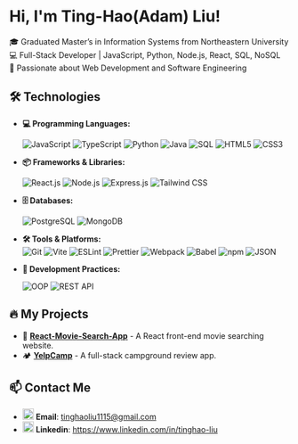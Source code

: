 # Hi, I'm Ting-Hao(Adam) Liu!

🎓 Graduated Master’s in Information Systems from Northeastern University  
💻 Full-Stack Developer | JavaScript, Python, Node.js, React, SQL, NoSQL  
🚀 Passionate about Web Development and Software Engineering

## 🛠 **Technologies**
- **💻 Programming Languages:**
  
  ![JavaScript](https://img.shields.io/badge/-JavaScript-F7DF1E?logo=javascript&logoColor=black&style=flat-square)
  ![TypeScript](https://img.shields.io/badge/-TypeScript-3178C6?logo=typescript&logoColor=white&style=flat-square)
  ![Python](https://img.shields.io/badge/-Python-3776AB?logo=python&logoColor=white&style=flat-square)
  ![Java](https://img.shields.io/badge/-Java-007396?logo=java&logoColor=white&style=flat-square)
  ![SQL](https://img.shields.io/badge/-SQL-4479A1?logo=postgresql&logoColor=white&style=flat-square)
  ![HTML5](https://img.shields.io/badge/-HTML5-E34F26?logo=html5&logoColor=white&style=flat-square)
  ![CSS3](https://img.shields.io/badge/-CSS3-1572B6?logo=css3&logoColor=white&style=flat-square)

- **📦 Frameworks & Libraries:**
  
  ![React.js](https://img.shields.io/badge/-React-61DAFB?logo=react&logoColor=black&style=flat-square)
  ![Node.js](https://img.shields.io/badge/-Node.js-339933?logo=node.js&logoColor=white&style=flat-square)
  ![Express.js](https://img.shields.io/badge/-Express.js-000000?logo=express&logoColor=white&style=flat-square)
  ![Tailwind CSS](https://img.shields.io/badge/-Tailwind%20CSS-38B2AC?logo=tailwind-css&logoColor=white&style=flat-square)

- **🗄 Databases:**
  
  ![PostgreSQL](https://img.shields.io/badge/-PostgreSQL-336791?logo=postgresql&logoColor=white&style=flat-square)
  ![MongoDB](https://img.shields.io/badge/-MongoDB-47A248?logo=mongodb&logoColor=white&style=flat-square)

- **🛠 Tools & Platforms:**  
  ![Git](https://img.shields.io/badge/-Git-F05032?logo=git&logoColor=white&style=flat-square)
  ![Vite](https://img.shields.io/badge/-Vite-646CFF?logo=vite&logoColor=white&style=flat-square)
  ![ESLint](https://img.shields.io/badge/-ESLint-4B32C3?logo=eslint&logoColor=white&style=flat-square)
  ![Prettier](https://img.shields.io/badge/-Prettier-F7B93E?logo=prettier&logoColor=black&style=flat-square)
  ![Webpack](https://img.shields.io/badge/-Webpack-8DD6F9?logo=webpack&logoColor=black&style=flat-square)
  ![Babel](https://img.shields.io/badge/-Babel-F9DC3E?logo=babel&logoColor=black&style=flat-square)
  ![npm](https://img.shields.io/badge/-npm-CB3837?logo=npm&logoColor=white&style=flat-square)
  ![JSON](https://img.shields.io/badge/-JSON-000000?logo=json&logoColor=white&style=flat-square)

- **🚀 Development Practices:**
  
  ![OOP](https://img.shields.io/badge/-OOP-blueviolet?style=flat-square)
  ![REST API](https://img.shields.io/badge/-REST%20API-0082C9?style=flat-square)

## 🔥 My Projects
- 🛒 [**React-Movie-Search-App**](https://github.com/ting-haoliu/react-movie-search-app#) - A React front-end movie searching website.
- 🏕 [**YelpCamp**](https://github.com/ting-haoliu/yelpcamp) - A full-stack campground review app.

## 📫 Contact Me
- <img src="https://cdn.jsdelivr.net/gh/devicons/devicon/icons/google/google-original.svg" width="20"/> **Email**: tinghaoliu1115@gmail.com  
- <img src="https://cdn.jsdelivr.net/gh/devicons/devicon/icons/linkedin/linkedin-original.svg" width="20"/> **Linkedin**: https://www.linkedin.com/in/tinghao-liu
